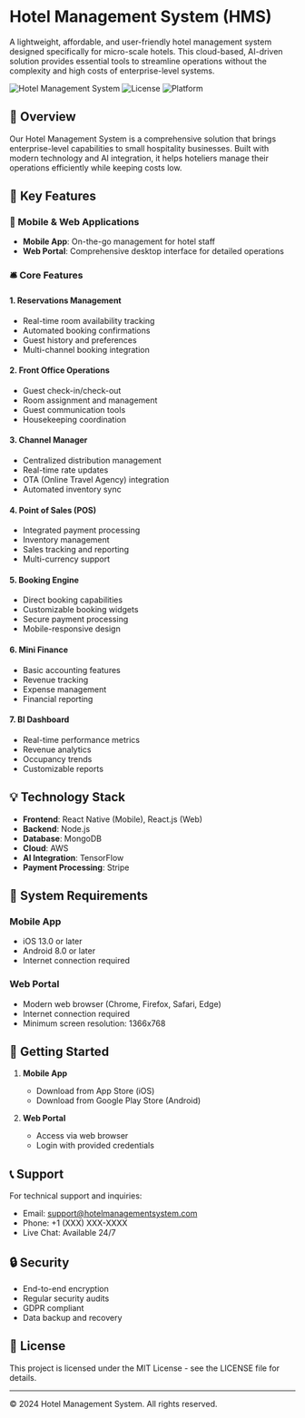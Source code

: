 # Hotel Management System (HMS)

A lightweight, affordable, and user-friendly hotel management system designed specifically for micro-scale hotels. This cloud-based, AI-driven solution provides essential tools to streamline operations without the complexity and high costs of enterprise-level systems.

![Hotel Management System](https://img.shields.io/badge/Version-1.0.0-blue)
![License](https://img.shields.io/badge/License-MIT-green)
![Platform](https://img.shields.io/badge/Platform-Mobile%20%7C%20Web-orange)

## 🌟 Overview

Our Hotel Management System is a comprehensive solution that brings enterprise-level capabilities to small hospitality businesses. Built with modern technology and AI integration, it helps hoteliers manage their operations efficiently while keeping costs low.

## 🚀 Key Features

### 📱 Mobile & Web Applications
- **Mobile App**: On-the-go management for hotel staff
- **Web Portal**: Comprehensive desktop interface for detailed operations

### 🛎️ Core Features

#### 1. Reservations Management
- Real-time room availability tracking
- Automated booking confirmations
- Guest history and preferences
- Multi-channel booking integration

#### 2. Front Office Operations
- Guest check-in/check-out
- Room assignment and management
- Guest communication tools
- Housekeeping coordination

#### 3. Channel Manager
- Centralized distribution management
- Real-time rate updates
- OTA (Online Travel Agency) integration
- Automated inventory sync

#### 4. Point of Sales (POS)
- Integrated payment processing
- Inventory management
- Sales tracking and reporting
- Multi-currency support

#### 5. Booking Engine
- Direct booking capabilities
- Customizable booking widgets
- Secure payment processing
- Mobile-responsive design

#### 6. Mini Finance
- Basic accounting features
- Revenue tracking
- Expense management
- Financial reporting

#### 7. BI Dashboard
- Real-time performance metrics
- Revenue analytics
- Occupancy trends
- Customizable reports

## 💡 Technology Stack

- **Frontend**: React Native (Mobile), React.js (Web)
- **Backend**: Node.js
- **Database**: MongoDB
- **Cloud**: AWS
- **AI Integration**: TensorFlow
- **Payment Processing**: Stripe

## 🔧 System Requirements

### Mobile App
- iOS 13.0 or later
- Android 8.0 or later
- Internet connection required

### Web Portal
- Modern web browser (Chrome, Firefox, Safari, Edge)
- Internet connection required
- Minimum screen resolution: 1366x768

## 🚀 Getting Started

1. **Mobile App**
   - Download from App Store (iOS)
   - Download from Google Play Store (Android)

2. **Web Portal**
   - Access via web browser
   - Login with provided credentials

## 📞 Support

For technical support and inquiries:
- Email: support@hotelmanagementsystem.com
- Phone: +1 (XXX) XXX-XXXX
- Live Chat: Available 24/7

## 🔒 Security

- End-to-end encryption
- Regular security audits
- GDPR compliant
- Data backup and recovery

## 📄 License

This project is licensed under the MIT License - see the LICENSE file for details.

---

© 2024 Hotel Management System. All rights reserved.
